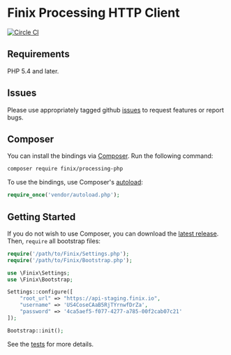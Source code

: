# Finix Processing HTTP Client

[![Circle CI](https://circleci.com/gh/finix-payments/processing-php-client.svg?style=svg&circle-token=e14235e0e783121b16391bca9cca82898e3ba34e)](https://circleci.com/gh/finix-payments/processing-php-client)

## Requirements

PHP 5.4 and later.

## Issues

Please use appropriately tagged github [issues](https://github.com/finix-payments/processing-php/issues) to request features or report bugs.

## Composer

You can install the bindings via [Composer](http://getcomposer.org/). Run the following command:

```bash
composer require finix/processing-php
```

To use the bindings, use Composer's [autoload](https://getcomposer.org/doc/00-intro.md#autoloading):

```php
require_once('vendor/autoload.php');
```

## Getting Started

If you do not wish to use Composer, you can download the [latest release](https://github.com/finix-payments/processing-php/releases). Then, `require` all bootstrap files:

```php
require('/path/to/Finix/Settings.php');
require('/path/to/Finix/Bootstrap.php');

use \Finix\Settings;
use \Finix\Bootstrap;

Settings::configure([
    "root_url" => "https://api-staging.finix.io",
    "username" => 'US4CoseCAaB5RjTYrnwfDrZa',
    "password" => '4ca5aef5-f077-4277-a785-00f2cab07c21'
]);

Bootstrap::init();
```

See the [tests](https://github.com/finix-payments/processing-php-client/tree/master/tests) for more details.

